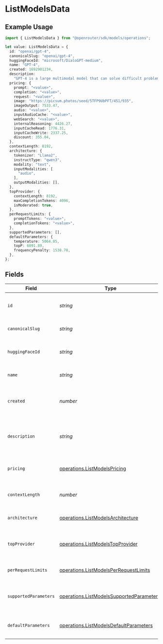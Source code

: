 # ListModelsData

## Example Usage

```typescript
import { ListModelsData } from "@openrouter/sdk/models/operations";

let value: ListModelsData = {
  id: "openai/gpt-4",
  canonicalSlug: "openai/gpt-4",
  huggingFaceId: "microsoft/DialoGPT-medium",
  name: "GPT-4",
  created: 1692901234,
  description:
    "GPT-4 is a large multimodal model that can solve difficult problems with greater accuracy.",
  pricing: {
    prompt: "<value>",
    completion: "<value>",
    request: "<value>",
    image: "https://picsum.photos/seed/5TFP9UbPFT/451/935",
    imageOutput: 7533.47,
    audio: "<value>",
    inputAudioCache: "<value>",
    webSearch: "<value>",
    internalReasoning: 4426.27,
    inputCacheRead: 1776.31,
    inputCacheWrite: 2337.25,
    discount: 355.04,
  },
  contextLength: 8192,
  architecture: {
    tokenizer: "Llama2",
    instructType: "qwen3",
    modality: "text",
    inputModalities: [
      "audio",
    ],
    outputModalities: [],
  },
  topProvider: {
    contextLength: 8192,
    maxCompletionTokens: 4096,
    isModerated: true,
  },
  perRequestLimits: {
    promptTokens: "<value>",
    completionTokens: "<value>",
  },
  supportedParameters: [],
  defaultParameters: {
    temperature: 5064.85,
    topP: 6091.89,
    frequencyPenalty: 1538.78,
  },
};
```

## Fields

| Field                                                                                                | Type                                                                                                 | Required                                                                                             | Description                                                                                          | Example                                                                                              |
| ---------------------------------------------------------------------------------------------------- | ---------------------------------------------------------------------------------------------------- | ---------------------------------------------------------------------------------------------------- | ---------------------------------------------------------------------------------------------------- | ---------------------------------------------------------------------------------------------------- |
| `id`                                                                                                 | *string*                                                                                             | :heavy_check_mark:                                                                                   | Unique identifier for the model                                                                      | openai/gpt-4                                                                                         |
| `canonicalSlug`                                                                                      | *string*                                                                                             | :heavy_check_mark:                                                                                   | Canonical slug for the model                                                                         | openai/gpt-4                                                                                         |
| `huggingFaceId`                                                                                      | *string*                                                                                             | :heavy_minus_sign:                                                                                   | Hugging Face model identifier, if applicable                                                         | microsoft/DialoGPT-medium                                                                            |
| `name`                                                                                               | *string*                                                                                             | :heavy_check_mark:                                                                                   | Display name of the model                                                                            | GPT-4                                                                                                |
| `created`                                                                                            | *number*                                                                                             | :heavy_check_mark:                                                                                   | Unix timestamp of when the model was created                                                         | 1692901234                                                                                           |
| `description`                                                                                        | *string*                                                                                             | :heavy_minus_sign:                                                                                   | Description of the model                                                                             | GPT-4 is a large multimodal model that can solve difficult problems with greater accuracy.           |
| `pricing`                                                                                            | [operations.ListModelsPricing](../../models/operations/listmodelspricing.md)                         | :heavy_check_mark:                                                                                   | Pricing information for the model                                                                    |                                                                                                      |
| `contextLength`                                                                                      | *number*                                                                                             | :heavy_check_mark:                                                                                   | Maximum context length in tokens                                                                     | 8192                                                                                                 |
| `architecture`                                                                                       | [operations.ListModelsArchitecture](../../models/operations/listmodelsarchitecture.md)               | :heavy_check_mark:                                                                                   | Model architecture information                                                                       |                                                                                                      |
| `topProvider`                                                                                        | [operations.ListModelsTopProvider](../../models/operations/listmodelstopprovider.md)                 | :heavy_check_mark:                                                                                   | Information about the top provider for this model                                                    |                                                                                                      |
| `perRequestLimits`                                                                                   | [operations.ListModelsPerRequestLimits](../../models/operations/listmodelsperrequestlimits.md)       | :heavy_check_mark:                                                                                   | Per-request token limits                                                                             |                                                                                                      |
| `supportedParameters`                                                                                | [operations.ListModelsSupportedParameter](../../models/operations/listmodelssupportedparameter.md)[] | :heavy_check_mark:                                                                                   | List of supported parameters for this model                                                          |                                                                                                      |
| `defaultParameters`                                                                                  | [operations.ListModelsDefaultParameters](../../models/operations/listmodelsdefaultparameters.md)     | :heavy_check_mark:                                                                                   | Default parameters for this model                                                                    |                                                                                                      |